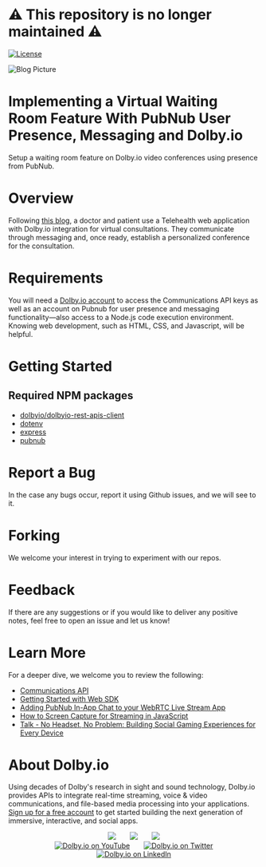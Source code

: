 # :warning: This repository is no longer maintained :warning:

[![License](https://img.shields.io/github/license/dolbyio-samples/blog-video-conference-presence-integration-with-pubnub)](LICENSE)

![Blog Picture](https://dolby.io/wp-content/uploads/2022/10/Dolby.io_PubNub-V1@1.5x-80.jpg)
# Implementing a Virtual Waiting Room Feature With PubNub User Presence, Messaging and Dolby.io
Setup a waiting room feature on Dolby.io video conferences using presence from PubNub.

# Overview
Following [this blog](https://dolby.io/blog/implementing-a-virtual-waiting-room-feature-with-pubnub-user-presence-messaging-and-dolby-io/), a doctor and patient use a Telehealth web application with Dolby.io integration for virtual consultations. They communicate through messaging and, once ready, establish a personalized conference for the consultation.

# Requirements
You will need a [Dolby.io account](https://dolby.io/) to access the Communications API keys as well as an account on Pubnub for user presence and messaging functionality—also access to a Node.js code execution environment. 
Knowing web development, such as HTML, CSS, and Javascript, will be helpful.

# Getting Started
## Required NPM packages  
  - [dolbyio/dolbyio-rest-apis-client](https://www.npmjs.com/package/@dolbyio/dolbyio-rest-apis-client)
  - [dotenv](https://www.npmjs.com/package/dotenv)
  - [express](https://www.npmjs.com/package/express)
  - [pubnub](https://www.npmjs.com/package/pubnub)

# Report a Bug 
In the case any bugs occur, report it using Github issues, and we will see to it. 

# Forking
We welcome your interest in trying to experiment with our repos.

# Feedback 
If there are any suggestions or if you would like to deliver any positive notes, feel free to open an issue and let us know!

# Learn More
For a deeper dive, we welcome you to review the following:
 - [Communications API](https://docs.dolby.io/communications-apis/docs)
 - [Getting Started with Web SDK](https://docs.dolby.io/communications-apis/docs/getting-started-with-the-javascript-sdk)
 - [Adding PubNub In-App Chat to your WebRTC Live Stream App](https://dolby.io/blog/adding-pubnub-in-app-chat-to-your-webrtc-live-stream-app/)
 - [How to Screen Capture for Streaming in JavaScript](https://dolby.io/blog/how-to-screen-capture-for-streaming-in-javascript/)
 - [Talk - No Headset, No Problem: Building Social Gaming Experiences for Every Device](https://dolby.io/blog/no-headset-no-problem-building-social-gaming-experiences-for-every-device/)

# About Dolby.io
Using decades of Dolby's research in sight and sound technology, Dolby.io provides APIs to integrate real-time streaming, voice & video communications, and file-based media processing into your applications. [Sign up for a free account](https://dashboard.dolby.io/signup/) to get started building the next generation of immersive, interactive, and social apps.

<div align="center">
  <a href="https://dolby.io/" target="_blank"><img src="https://img.shields.io/badge/Dolby.io-0A0A0A?style=for-the-badge&logo=dolby&logoColor=white"/></a>
&nbsp; &nbsp; &nbsp;
  <a href="https://docs.dolby.io/" target="_blank"><img src="https://img.shields.io/badge/Dolby.io-Docs-0A0A0A?style=for-the-badge&logoColor=white"/></a>
&nbsp; &nbsp; &nbsp;
  <a href="https://dolby.io/blog/category/developer/" target="_blank"><img src="https://img.shields.io/badge/Dolby.io-Blog-0A0A0A?style=for-the-badge&logoColor=white"/></a>
</div>

<div align="center">
&nbsp; &nbsp; &nbsp;
  <a href="https://youtube.com/@dolbyio" target="_blank"><img src="https://img.shields.io/badge/YouTube-red?style=flat-square&logo=youtube&logoColor=white" alt="Dolby.io on YouTube"/></a>
&nbsp; &nbsp; &nbsp; 
  <a href="https://twitter.com/dolbyio" target="_blank"><img src="https://img.shields.io/badge/Twitter-blue?style=flat-square&logo=twitter&logoColor=white" alt="Dolby.io on Twitter"/></a>
&nbsp; &nbsp; &nbsp;
  <a href="https://www.linkedin.com/company/dolbyio/" target="_blank"><img src="https://img.shields.io/badge/LinkedIn-0077B5?style=flat-square&logo=linkedin&logoColor=white" alt="Dolby.io on LinkedIn"/></a>
</div>
